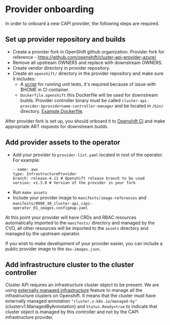 # Provider onboarding

In order to onboard a new CAPI provider, the following steps are required.

## Set up provider repository and builds

- Create a provider fork in OpenShift github organization. Provider fork for reference - https://github.com/openshift/cluster-api-provider-azure/
- Remove all upstream OWNERS and replace with downstream OWNERS.
- Create vendor directory in provider repository.
- Create an `openshift/` directory in the provider repository and make sure it includes:
  - A [script]((https://github.com/openshift/cluster-api-provider-azure/blob/master/openshift/unit-tests.sh)) for running unit tests, it's required because of issue with $HOME in CI container.
  - `Dockerfile.openshift` this Dockerfile will be used for downstream builds. Provider controller binary must be called
  `cluster-api-provider-$providername-controller-manager` and be located in `/bin/` directory. [Example Dockerfile](https://github.com/openshift/cluster-api-provider-azure/blob/master/openshift/Dockerfile.openshift).

After provider fork is set up, you should onboard it to [Openshift CI](https://docs.ci.openshift.org/docs/how-tos/onboarding-a-new-component/) and make appropriate ART requests for downstream builds.

## Add provider assets to the operator

- Add your provider to `provider-list.yaml` located in root of the operator. For example:
  ```
  - name: aws
  type: InfrastructureProvider
  branch: release-4.11 # Openshift release branch to be used
  version: v1.3.0 # Version of the provider in your fork
  ```
- Run `make assets`
- Include your provider image to `manifests/image-references` and `manifests/0000_30_cluster-api_capi-operator_01_images.configmap.yaml`

At this point your provider will have CRDs and RBAC resources automatically imported to the `manifests/` directory and
managed by the CVO, all other resources will be imported to the `assets` directory and managed by the upstream operator.

If you wish to make development of your provider easier, you can include a public provider image to the `dev-images.json`.

## Add infrastructure cluster to the cluster controller

Cluster API requires an infrastructure cluster object to be present. We are using [externally managed infrastructure](https://github.com/kubernetes-sigs/cluster-api/blob/main/docs/proposals/20210203-externally-managed-cluster-infrastructure.md)
feature to manage all the infrastructure clusters on Openshift. It means that
the cluster must have externally managed annotation `"cluster.x-k8s.io/managed-by"`(clusterv1.ManagedByAnnotation)
and `Status.Ready=true` to indicate that cluster object is managed by this controller and not by the CAPI infrastructure provider.